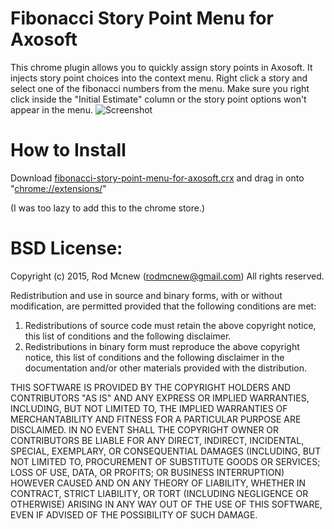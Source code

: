 # Fibonacci Story Point Menu for Axosoft
This chrome plugin allows you to quickly assign story points in Axosoft. It injects story point choices into the context menu. Right click a story and select one of the fibonacci numbers from the menu. Make sure you right click inside the "Initial Estimate" column or the story point options won't appear in the menu.
![Screenshot](https://raw.githubusercontent.com/rodmcnew/fibonacci-story-point-menu-for-axosoft-chrome-plugin/master/screenshot.png)

# How to Install
Download [fibonacci-story-point-menu-for-axosoft.crx](http://github.com/rodmcnew/fibonacci-story-point-menu-for-axosoft-chrome-plugin/raw/master/fibonacci-story-point-menu-for-axosoft.crx) and drag in onto "[chrome://extensions/](chrome://extensions/)"

(I was too lazy to add this to the chrome store.)

# BSD License:
 Copyright (c) 2015, Rod Mcnew (rodmcnew@gmail.com)
 All rights reserved.

 Redistribution and use in source and binary forms, with or without
 modification, are permitted provided that the following conditions are met:

 1. Redistributions of source code must retain the above copyright notice, this
 list of conditions and the following disclaimer.
 2. Redistributions in binary form must reproduce the above copyright notice,
 this list of conditions and the following disclaimer in the documentation
 and/or other materials provided with the distribution.

 THIS SOFTWARE IS PROVIDED BY THE COPYRIGHT HOLDERS AND CONTRIBUTORS "AS IS" AND
 ANY EXPRESS OR IMPLIED WARRANTIES, INCLUDING, BUT NOT LIMITED TO, THE IMPLIED
 WARRANTIES OF MERCHANTABILITY AND FITNESS FOR A PARTICULAR PURPOSE ARE
 DISCLAIMED. IN NO EVENT SHALL THE COPYRIGHT OWNER OR CONTRIBUTORS BE LIABLE FOR
 ANY DIRECT, INDIRECT, INCIDENTAL, SPECIAL, EXEMPLARY, OR CONSEQUENTIAL DAMAGES
 (INCLUDING, BUT NOT LIMITED TO, PROCUREMENT OF SUBSTITUTE GOODS OR SERVICES;
 LOSS OF USE, DATA, OR PROFITS; OR BUSINESS INTERRUPTION) HOWEVER CAUSED AND
 ON ANY THEORY OF LIABILITY, WHETHER IN CONTRACT, STRICT LIABILITY, OR TORT
 (INCLUDING NEGLIGENCE OR OTHERWISE) ARISING IN ANY WAY OUT OF THE USE OF THIS
 SOFTWARE, EVEN IF ADVISED OF THE POSSIBILITY OF SUCH DAMAGE.
